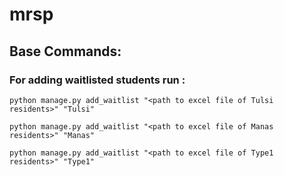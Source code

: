 # mrsp

## Base Commands:

### For adding waitlisted students run : 

```python manage.py add_waitlist "<path to excel file of Tulsi residents>" "Tulsi"```

```python manage.py add_waitlist "<path to excel file of Manas residents>" "Manas"```

```python manage.py add_waitlist "<path to excel file of Type1 residents>" "Type1"```
